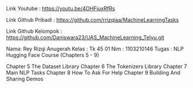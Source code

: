 Link Youtube :
https://youtu.be/4OHFjuxRfRs

Link Github Pribadi :
https://github.com/rrizqiaa/MachineLearningTasks

Link Github Kelompok :
https://github.com/Daniswara23/UAS_MachineLearning_Telyu.git

Nama: Rey Rizqi Anugerah
Kelas : Tk 45 01
Nim : 1103210146
Tugas : NLP Hugging Face Course (Chapters 5 - 9)

Chapter 5 The Dataset Library
Chapter 6 The Tokenizers Library
Chapter 7 Main NLP Tasks
Chapter 8 How To Ask For Help
Chapter 9 Building And Sharing Demos